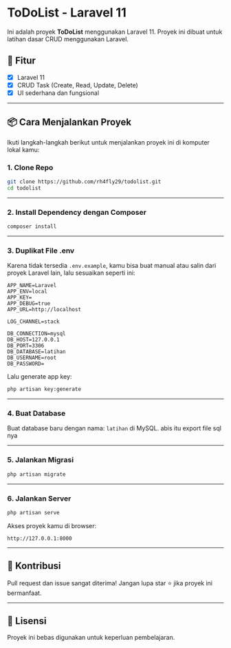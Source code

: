 
# ToDoList - Laravel 11

Ini adalah proyek **ToDoList** menggunakan Laravel 11. Proyek ini dibuat untuk latihan dasar CRUD menggunakan Laravel.

## 🚀 Fitur

- [x] Laravel 11
- [x] CRUD Task (Create, Read, Update, Delete)
- [x] UI sederhana dan fungsional

---

## 📦 Cara Menjalankan Proyek

Ikuti langkah-langkah berikut untuk menjalankan proyek ini di komputer lokal kamu:

### 1. Clone Repo

```bash
git clone https://github.com/rh4fly29/todolist.git
cd todolist
```

---

### 2. Install Dependency dengan Composer

```bash
composer install
```

---

### 3. Duplikat File .env

Karena tidak tersedia `.env.example`, kamu bisa buat manual atau salin dari proyek Laravel lain, lalu sesuaikan seperti ini:

```env
APP_NAME=Laravel
APP_ENV=local
APP_KEY=
APP_DEBUG=true
APP_URL=http://localhost

LOG_CHANNEL=stack

DB_CONNECTION=mysql
DB_HOST=127.0.0.1
DB_PORT=3306
DB_DATABASE=latihan
DB_USERNAME=root
DB_PASSWORD=
```

Lalu generate app key:

```bash
php artisan key:generate
```

---

### 4. Buat Database

Buat database baru dengan nama: `latihan` di MySQL.
abis itu export file sql nya

---

### 5. Jalankan Migrasi

```bash
php artisan migrate
```

---

### 6. Jalankan Server

```bash
php artisan serve
```

Akses proyek kamu di browser:

```
http://127.0.0.1:8000
```

---

## 🙌 Kontribusi

Pull request dan issue sangat diterima! Jangan lupa star ⭐ jika proyek ini bermanfaat.

---

## 📄 Lisensi

Proyek ini bebas digunakan untuk keperluan pembelajaran.
